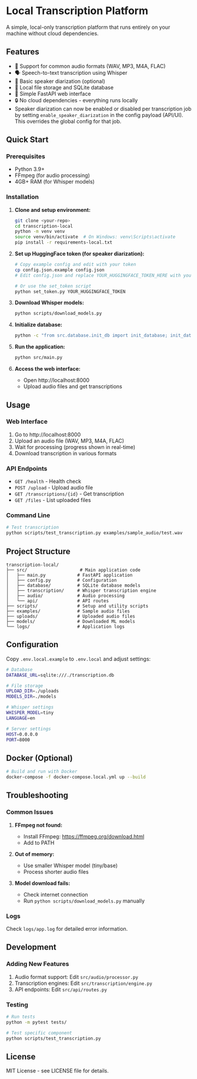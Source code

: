 # Local Transcription Platform

A simple, local-only transcription platform that runs entirely on your machine without cloud dependencies.

## Features

- 🎵 Support for common audio formats (WAV, MP3, M4A, FLAC)
- 🗣️ Speech-to-text transcription using Whisper
- 👥 Basic speaker diarization (optional)
- 💾 Local file storage and SQLite database
- 🚀 Simple FastAPI web interface
- 🔒 No cloud dependencies - everything runs locally
- Speaker diarization can now be enabled or disabled per transcription job by setting `enable_speaker_diarization` in the config payload (API/UI). This overrides the global config for that job.

## Quick Start

### Prerequisites

- Python 3.9+
- FFmpeg (for audio processing)
- 4GB+ RAM (for Whisper models)

### Installation

1. **Clone and setup environment:**
   ```bash
   git clone <your-repo>
   cd transcription-local
   python -m venv venv
   source venv/bin/activate  # On Windows: venv\Scripts\activate
   pip install -r requirements-local.txt
   ```

2. **Set up HuggingFace token (for speaker diarization):**
   ```bash
   # Copy example config and edit with your token
   cp config.json.example config.json
   # Edit config.json and replace YOUR_HUGGINGFACE_TOKEN_HERE with your actual token
   
   # Or use the set_token script
   python set_token.py YOUR_HUGGINGFACE_TOKEN
   ```

3. **Download Whisper models:**
   ```bash
   python scripts/download_models.py
   ```

4. **Initialize database:**
   ```bash
   python -c "from src.database.init_db import init_database; init_database()"
   ```

5. **Run the application:**
   ```bash
   python src/main.py
   ```

6. **Access the web interface:**
   - Open http://localhost:8000
   - Upload audio files and get transcriptions

## Usage

### Web Interface

1. Go to http://localhost:8000
2. Upload an audio file (WAV, MP3, M4A, FLAC)
3. Wait for processing (progress shown in real-time)
4. Download transcription in various formats

### API Endpoints

- `GET /health` - Health check
- `POST /upload` - Upload audio file
- `GET /transcriptions/{id}` - Get transcription
- `GET /files` - List uploaded files

### Command Line

```bash
# Test transcription
python scripts/test_transcription.py examples/sample_audio/test.wav
```

## Project Structure

```
transcription-local/
├── src/                    # Main application code
│   ├── main.py            # FastAPI application
│   ├── config.py          # Configuration
│   ├── database/          # SQLite database models
│   ├── transcription/     # Whisper transcription engine
│   ├── audio/             # Audio processing
│   └── api/               # API routes
├── scripts/               # Setup and utility scripts
├── examples/              # Sample audio files
├── uploads/               # Uploaded audio files
├── models/                # Downloaded ML models
└── logs/                  # Application logs
```

## Configuration

Copy `.env.local.example` to `.env.local` and adjust settings:

```bash
# Database
DATABASE_URL=sqlite:///./transcription.db

# File storage
UPLOAD_DIR=./uploads
MODELS_DIR=./models

# Whisper settings
WHISPER_MODEL=tiny
LANGUAGE=en

# Server settings
HOST=0.0.0.0
PORT=8000
```

## Docker (Optional)

```bash
# Build and run with Docker
docker-compose -f docker-compose.local.yml up --build
```

## Troubleshooting

### Common Issues

1. **FFmpeg not found:**
   - Install FFmpeg: https://ffmpeg.org/download.html
   - Add to PATH

2. **Out of memory:**
   - Use smaller Whisper model (tiny/base)
   - Process shorter audio files

3. **Model download fails:**
   - Check internet connection
   - Run `python scripts/download_models.py` manually

### Logs

Check `logs/app.log` for detailed error information.

## Development

### Adding New Features

1. Audio format support: Edit `src/audio/processor.py`
2. Transcription engines: Edit `src/transcription/engine.py`
3. API endpoints: Edit `src/api/routes.py`

### Testing

```bash
# Run tests
python -m pytest tests/

# Test specific component
python scripts/test_transcription.py
```

## License

MIT License - see LICENSE file for details.